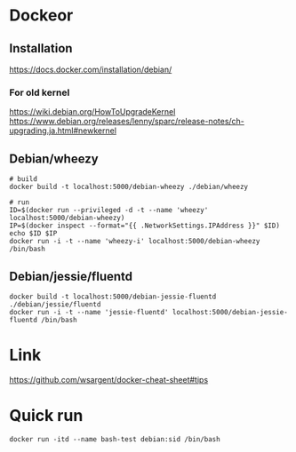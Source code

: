# Dockeor
## Installation

https://docs.docker.com/installation/debian/

### For old kernel

https://wiki.debian.org/HowToUpgradeKernel https://www.debian.org/releases/lenny/sparc/release-notes/ch-upgrading.ja.html#newkernel

## Debian/wheezy
```
# build
docker build -t localhost:5000/debian-wheezy ./debian/wheezy

# run
ID=$(docker run --privileged -d -t --name 'wheezy' localhost:5000/debian-wheezy)
IP=$(docker inspect --format="{{ .NetworkSettings.IPAddress }}" $ID)
echo $ID $IP
docker run -i -t --name 'wheezy-i' localhost:5000/debian-wheezy /bin/bash
```

## Debian/jessie/fluentd
```
docker build -t localhost:5000/debian-jessie-fluentd ./debian/jessie/fluentd
docker run -i -t --name 'jessie-fluentd' localhost:5000/debian-jessie-fluentd /bin/bash
```

# Link

https://github.com/wsargent/docker-cheat-sheet#tips

# Quick run
```shell
docker run -itd --name bash-test debian:sid /bin/bash
```
